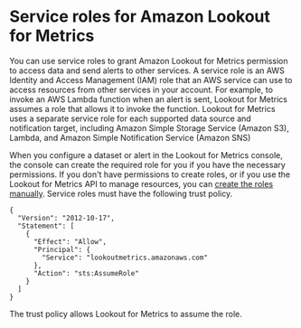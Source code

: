 # Service roles for Amazon Lookout for Metrics<a name="permissions-service"></a>

You can use service roles to grant Amazon Lookout for Metrics permission to access data and send alerts to other services\. A service role is an AWS Identity and Access Management \(IAM\) role that an AWS service can use to access resources from other services in your account\. For example, to invoke an AWS Lambda function when an alert is sent, Lookout for Metrics assumes a role that allows it to invoke the function\. Lookout for Metrics uses a separate service role for each supported data source and notification target, including Amazon Simple Storage Service \(Amazon S3\), Lambda, and Amazon Simple Notification Service \(Amazon SNS\)

When you configure a dataset or alert in the Lookout for Metrics console, the console can create the required role for you if you have the necessary permissions\. If you don't have permissions to create roles, or if you use the Lookout for Metrics API to manage resources, you can [create the roles manually](https://docs.aws.amazon.com/IAM/latest/UserGuide/id_roles_create_for-service.html)\. Service roles must have the following trust policy\.

```
{
  "Version": "2012-10-17",
  "Statement": [
    {
      "Effect": "Allow",
      "Principal": {
        "Service": "lookoutmetrics.amazonaws.com"
      },
      "Action": "sts:AssumeRole"
    }
  ]
}
```

The trust policy allows Lookout for Metrics to assume the role\.